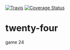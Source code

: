 [![Travis](https://img.shields.io/travis/rust-lang/rust.svg)](https://travis-ci.org/fanlz/twenty-four)
[![Coverage Status](https://coveralls.io/repos/github/fanlz/twenty-four/badge.svg?branch=master)](https://coveralls.io/github/fanlz/twenty-four?branch=master)
# twenty-four
game 24
